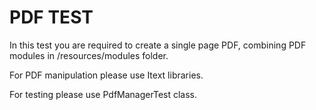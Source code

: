 # **PDF TEST**

In this test you are required to create a single page PDF, combining PDF modules in /resources/modules folder.

For PDF manipulation please use Itext libraries.

For testing please use PdfManagerTest class.
